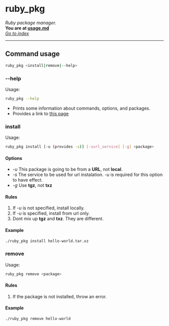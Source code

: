 # ruby_pkg
*Ruby package manager.*  
**You are at [usage.md](usage.md)**  
[*Go to index*](index.md)
- - - - - - - - - - - - - - - - - -

## Command usage
```bash
ruby_pkg <install|remove|--help>
```

### --help
Usage:
```bash
ruby_pkg --help
```
* Prints some information about commands, options, and packages.
* Provides a link to [this page](easyhelp.md)

### install
Usage:
```bash
ruby_pkg install [-u (provides -s)] [-surl_service] [-g] <package>
```

#### Options
* *-u* This package is going to be from a **URL**, not **local**.
* *-s* The service to be used for url instalation. *-u* is required for this option to have effect.
* *-g* Use **tgz**, not **txz**

#### Rules
1. If *-u* is not specified, install locally.
2. If *-u* is specified, install from url only.
3. Dont mix up **tgz** and **txz**. They are different.

#### Example
```bash
./ruby_pkg install hello-world.tar.xz
```

### remove
Usage:
```bash
ruby_pkg remove <package>
```

#### Rules
1. If the package is not installed, throw an error.

#### Example
```bash
./ruby_pkg remove hello-world
```
